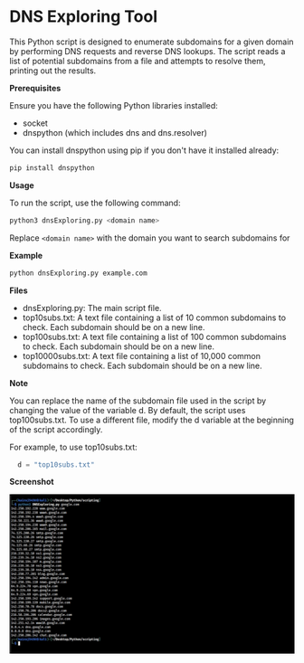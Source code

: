 # DNS Exploring Tool
This Python script is designed to enumerate subdomains for a given domain by performing DNS requests and reverse DNS lookups. The script reads a list of potential subdomains from a file and attempts to resolve them, printing out the results.

**Prerequisites**

Ensure you have the following Python libraries installed:
  - socket
  - dnspython (which includes dns and dns.resolver)

You can install dnspython using pip if you don't have it installed already:
```bash
pip install dnspython
```
**Usage**

To run the script, use the following command:
```bash
python3 dnsExploring.py <domain name>
```
Replace `<domain name>` with the domain you want to search subdomains for

**Example**

```bash
python dnsExploring.py example.com
```
**Files**

- dnsExploring.py: The main script file.
- top10subs.txt: A text file containing a list of 10 common subdomains to check. Each subdomain should be on a new line.
- top100subs.txt: A text file containing a list of 100 common subdomains to check. Each subdomain should be on a new line.
- top10000subs.txt: A text file containing a list of 10,000 common subdomains to check. Each subdomain should be on a new line.

**Note**

You can replace the name of the subdomain file used in the script by changing the value of the variable d. By default, the script uses top100subs.txt. To use a different file, modify the d variable at the beginning of the script accordingly.

For example, to use top10subs.txt:

```python
  d = "top10subs.txt"
```

**Screenshot**

![Screenshot](screenshots/screenshot.jpg)
